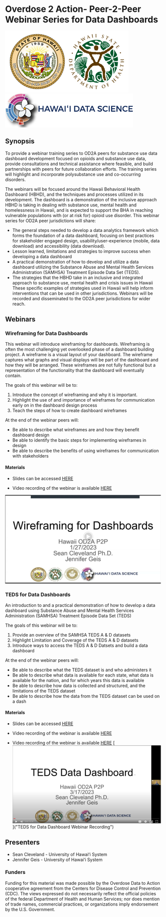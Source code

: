 
# Overdose 2 Action- Peer-2-Peer Webinar Series for Data Dashboards

![alt text](https://github.com/HI-OD2A-P2P/Dashboard-P2P/blob/main/fig/SOH-DOH-logos-1.png?raw=true "Hawaii Department of Health and University of Hawaii School of Public Health Logos")
![alt text](https://github.com/HI-OD2A-P2P/Dashboard-P2P/blob/main/fig/hidisi-logo.png?raw=true "Hawaii Data Science Institute Logo")

## Synopsis
To provide a webinar training series to OD2A peers for substance use data dashboard development focused on opioids and substance use data, provide consultations and technical assistance where feasible, and build partnerships with peers for future collaboration efforts. The training series will highlight and incorporate polysubstance use and co-occurring disorders. 

The webinars will be focused around the Hawaii Behavioral Health Dashboard (HBHD), and the techniques and processes utilized in its development. The dashboard is a demonstration of the inclusive approach HBHD is taking in dealing with substance use, mental health and homelessness in Hawaii, and is expected to support the BHA in reaching vulnerable populations with (or at risk for) opioid use disorder. 
This webinar series for OD2A peer jurisdictions will share: 

* The general steps needed to develop a data analytics framework which forms the foundation of a data dashboard, focusing on best practices for stakeholder engaged design, usability/user-experience (mobile, data download) and accessibility (data download).
* Lesson learned, limitations and strategies to improve success when developing a data dashboard 
* A practical demonstration of how to develop and utilize a data dashboard utilizing the Substance Abuse and Mental Health Services Administration (SAMHSA) Treatment Episode Data Set (TEDS). 
* The strategies that the HBHD take in an inclusive and integrated approach to substance use, mental health and crisis issues in Hawaii 
These specific examples of strategies used in Hawaii will help inform interventions that can be used in other jurisdictions. Webinars will be recorded and disseminated to the OD2A peer jurisdictions for wider reach.


## Webinars

### Wireframing for Data Dashboards

This webinar will introduce wireframing for dashboards. Wireframing is often the most challenging yet overlooked phase of a dashboard building project. A wireframe is a visual layout of your dashboard. The wireframe captures what graphs and visual displays will be part of the dashboard and how they will be arranged. These wireframes are not fully functional but a representation of the functionality that the dashboard will eventually contain.

The goals of this webinar will be to: 

1. Introduce the concept of wireframing and why it is important.
2. Highlight the use of and importance of wireframes for communication early on in the dashboard design process
3. Teach the steps of how to create dashboard wireframes 

At the end of the webinar peers will: 
* Be able to describe what wireframes are and how they benefit dashboard design
* Be able to identify the basic steps for implementing wireframes in design
* Be able to describe the benefits of using wireframes for communication with stakeholders

#### Materials
* Slides can be accessed [HERE](https://docs.google.com/presentation/d/e/2PACX-1vRgm1x991F9Y3_os2d26s3s56GYyrSbZDPTIRruCYBgf8Nd-qqUhPi9i5NhFaxRtXw4V1WzwNddou3W/pub?start=false&loop=false&delayms=3000)

* Video recording of the webinar is available [HERE](https://drive.google.com/file/d/1kn7v6UaEk6XZyIQ5Q2Le-PLAVOf077Si/view?usp=sharing)

[![alt text](https://github.com/HI-OD2A-P2P/Dashboard-P2P/blob/main/fig/od2a-wireframing-image.png?raw=true)](https://drive.google.com/file/d/1kn7v6UaEk6XZyIQ5Q2Le-PLAVOf077Si/view?usp=sharing "Wireframing for Data Dashboard Webinar Recording")


### TEDS for Data Dashboards

An introduction to and a practical demonstration of how to develop a data dashboard using Substance Abuse and Mental Health Services Administration (SAMHSA) Treatment Episode Data Set (TEDS)

The goals of this webinar will be to: 

1. Provide an overview of the SAMHSA TEDS A & D datasets
2. Highlight Limitation and Coverage of the TEDS A & D datasets
3. Introduce ways to access the TEDS A & D Datsets and build a data dashboard

At the end of the webinar peers will: 
* Be able to describe what the TEDS dataset is and who administers it
* Be able to describe what data is available for each state, what data is available for the nation, and for which years this data is available 
* Be able to describe how data is collected and structured, and the limitations of the TEDS dataset 
* Be able to describe how the data from the TEDS dataset can be used on a dash

#### Materials
* Slides can be accessed [HERE](https://go.hawaii.edu/f5k)

* Video recording of the webinar is available [HERE](https://go.hawaii.edu/k5G)

* Video recording of the webinar is available [HERE](https://go.hawaii.edu/k5G)
[![alt text](https://github.com/HI-OD2A-P2P/Dashboard-P2P/blob/main/fig/od2a-teds-image.png?raw=true)]("TEDS for Data Dashboard Webinar Recording")

## Presenters

* Sean Cleveland - University of Hawaiʻi System
* Jennifer Geis - University of Hawaiʻi System

### Funders

Funding for this material was made possible by the Overdose Data to Action cooperative agreement from the Centers for Disease Control and Prevention (CDC). The views expressed do not necessarily reflect the official policies of the federal Department of Health and Human Services; nor does mention of trade names, commercial practices, or organizations imply endorsement by the U.S. Government.
